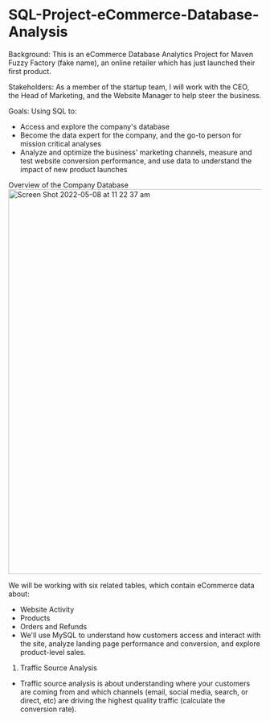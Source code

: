 # SQL-Project-eCommerce-Database-Analysis

Background:
This is an eCommerce Database Analytics Project for Maven Fuzzy Factory (fake name), an online retailer which has just launched their first product. 

Stakeholders:
As a member of the startup team, I will work with the CEO, the Head of Marketing, and the Website Manager to help steer the business.

Goals:
Using SQL to:
* Access and explore the company's database
* Become the data expert for the company, and the go-to person for mission critical analyses
* Analyze and optimize the business' marketing channels, measure and test website conversion performance, and use data to understand the impact of new product launches



Overview of the Company Database
<img width="765" alt="Screen Shot 2022-05-08 at 11 22 37 am" src="https://user-images.githubusercontent.com/85088636/167277917-fd79782a-d931-49eb-99f2-9497376add30.png">

We will be working with six related tables, which contain eCommerce data about:
* Website Activity
* Products
* Orders and Refunds
* We'll use MySQL to understand how customers access and interact with the site, analyze landing page performance and conversion, and explore product-level sales.


1. Traffic Source Analysis
* Traffic source analysis is about understanding where your customers are coming from and which channels (email, social media, search, or direct, etc) are driving the highest quality traffic (calculate the conversion rate).
